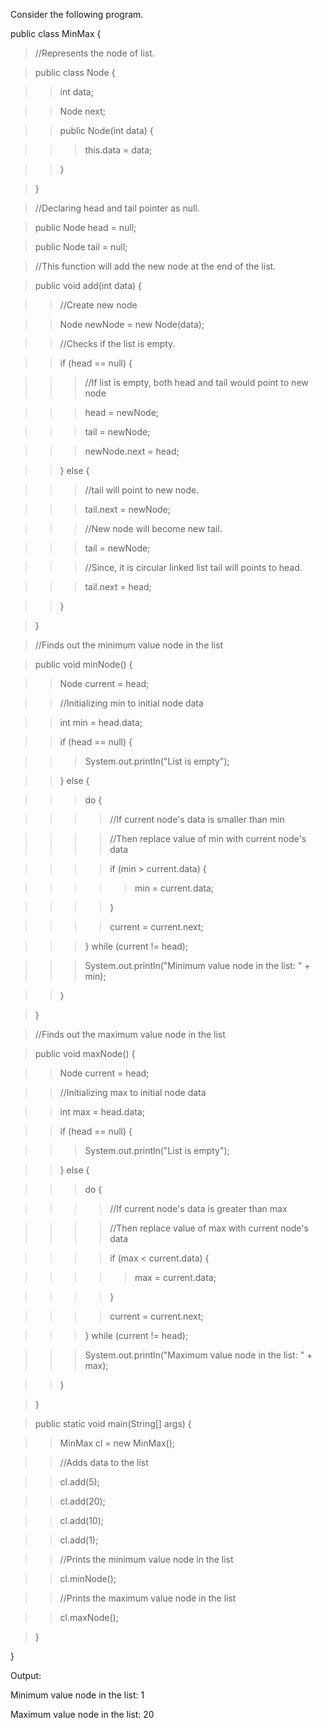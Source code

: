 Consider the following program.

public class MinMax {

> //Represents the node of list.

> public class Node {

> > int data;

> > Node next;

> > public Node(int data) {

> > > this.data = data;

> > }

> }

> //Declaring head and tail pointer as null.

> public Node head = null;

> public Node tail = null;

> //This function will add the new node at the end of the list.

> public void add(int data) {

> > //Create new node

> > Node newNode = new Node(data);

> > //Checks if the list is empty.

> > if (head == null) {

> > > //If list is empty, both head and tail would point to new node

> > > head = newNode;

> > > tail = newNode;

> > > newNode.next = head;

> > } else {

> > > //tail will point to new node.

> > > tail.next = newNode;

> > > //New node will become new tail.

> > > tail = newNode;

> > > //Since, it is circular linked list tail will points to head.

> > > tail.next = head;

> > }

> }

> //Finds out the minimum value node in the list

> public void minNode() {

> > Node current = head;

> > //Initializing min to initial node data

> > int min = head.data;

> > if (head == null) {

> > > System.out.println(\"List is empty\");

> > } else {

> > > do {

> > > > //If current node's data is smaller than min

> > > > //Then replace value of min with current node's data

> > > > if (min > current.data) {

> > > > > min = current.data;

> > > > }

> > > > current = current.next;

> > > } while (current != head);

> > > System.out.println(\"Minimum value node in the list: \" + min);

> > }

> }

> //Finds out the maximum value node in the list

> public void maxNode() {

> > Node current = head;

> > //Initializing max to initial node data

> > int max = head.data;

> > if (head == null) {

> > > System.out.println(\"List is empty\");

> > } else {

> > > do {

> > > > //If current node's data is greater than max

> > > > //Then replace value of max with current node's data

> > > > if (max \< current.data) {

> > > > > max = current.data;

> > > > }

> > > > current = current.next;

> > > } while (current != head);

> > > System.out.println(\"Maximum value node in the list: \" + max);

> > }

> }

> public static void main(String\[\] args) {

> > MinMax cl = new MinMax();

> > //Adds data to the list

> > cl.add(5);

> > cl.add(20);

> > cl.add(10);

> > cl.add(1);

> > //Prints the minimum value node in the list

> > cl.minNode();

> > //Prints the maximum value node in the list

> > cl.maxNode();

> }

}

Output:

Minimum value node in the list: 1

Maximum value node in the list: 20